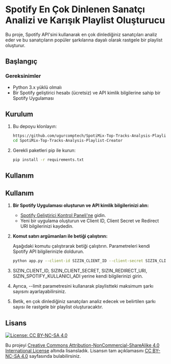 # Spotify En Çok Dinlenen Sanatçı Analizi ve Karışık Playlist Oluşturucu

Bu proje, Spotify API'sini kullanarak en çok dinlediğiniz sanatçıları analiz eder ve bu sanatçıların popüler şarkılarına dayalı olarak rastgele bir playlist oluşturur.

## Başlangıç

### Gereksinimler

- Python 3.x yüklü olmalı
- Bir Spotify geliştirici hesabı (ücretsiz) ve API kimlik bilgilerine sahip bir Spotify Uygulaması

## Kurulum

1. Bu depoyu klonlayın:

   ```bash
   https://github.com/ugurcomptech/SpotiMix-Top-Tracks-Analysis-Playlist-Creator.git
   cd SpotiMix-Top-Tracks-Analysis-Playlist-Creator
    ```

2. Gerekli paketleri pip ile kurun:
     ```bash
     pip install -r requirements.txt
     ```

     
## Kullanım

## Kullanım

1. **Bir Spotify Uygulaması oluşturun ve API kimlik bilgilerinizi alın:**

   - [Spotify Geliştirici Kontrol Paneli'ne](https://developer.spotify.com/dashboard/applications) gidin.
   - Yeni bir uygulama oluşturun ve Client ID, Client Secret ve Redirect URI bilgilerinizi kaydedin.

2. **Komut satırı argümanları ile betiği çalıştırın:**

   Aşağıdaki komutu çalıştırarak betiği çalıştırın. Parametreleri kendi Spotify API bilgilerinizle doldurun.

   ```bash
   python app.py --client-id SIZIN_CLIENT_ID --client-secret SIZIN_CLIENT_SECRET --redirect-uri SIZIN_REDIRECT_URI --username SIZIN_SPOTIFY_KULLANICI_ADI --limit 20
   ```

3. SIZIN_CLIENT_ID, SIZIN_CLIENT_SECRET, SIZIN_REDIRECT_URI, SIZIN_SPOTIFY_KULLANICI_ADI yerine kendi bilgilerinizi girin.

4. Ayrıca, --limit parametresini kullanarak playlistteki maksimum şarkı sayısını ayarlayabilirsiniz.

5. Betik, en çok dinlediğiniz sanatçıları analiz edecek ve belirtilen şarkı sayısı ile rastgele bir playlist oluşturacaktır.


## Lisans

[![License: CC BY-NC-SA 4.0](https://licensebuttons.net/l/by-nc-sa/4.0/88x31.png)](https://creativecommons.org/licenses/by-nc-sa/4.0/legalcode)

Bu projeyi [Creative Commons Attribution-NonCommercial-ShareAlike 4.0 International License](https://creativecommons.org/licenses/by-nc-sa/4.0/legalcode) altında lisansladık. Lisansın tam açıklamasını [CC BY-NC-SA 4.0](https://creativecommons.org/licenses/by-nc-sa/4.0/legalcode) sayfasında bulabilirsiniz.
